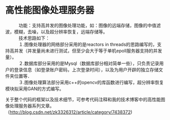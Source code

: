高性能图像处理服务器　<br/>
=========================
　　　功能：支持高并发的图像处理功能，如：图像的远端存储，图像的中值滤波，模糊，去噪，以及超分辨率恢复，远端存储等。<br />
　　　技术思路如下：<br />
　　　１.图像处理器的网络部分采用的是reactors in threads的思路编写的，支持高并发（并发量尚未进行测试，但至少会大于等于单机epoll服务器支持的并发量）。<br />
　　　２.数据库部分采用的是Mysql（数据库部分相对简单一些），只负责记录用户的登录信息（如登录账户密码，上次登录时间），以及为用户开辟的独立存储文件夹位置等．<br />
　　　３.图像处理算法部分采用c++的opencv的库函数进行编写，超分辨率恢复模块拟采用GAN的方式编写。<br />
  
关于整个代码的框架以及技术细节，可参考代码注释和我的技术博客中的高性能图像处理服务器系列文章。（http://blog.csdn.net/zk3326312/article/category/7438372)

  
